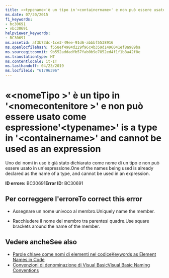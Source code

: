 ```yaml
---
title: «<typename>'è un tipo in'<containername>' e non può essere usato come espressione
ms.date: 07/20/2015
f1_keywords:
- bc30691
- vbc30691
helpviewer_keywords:
- BC30691
ms.assetid: af3b73dc-1ce3-49ee-91d6-abbbf5538916
ms.openlocfilehash: f558ef4984d229f96c4b359d1496041ef8a989ba
ms.sourcegitcommit: 9b552addadfb57fab0b9e7852ed4f1f1b8a42f8e
ms.translationtype: HT
ms.contentlocale: it-IT
ms.lasthandoff: 04/23/2019
ms.locfileid: "61796396"
---
```

# <a name="typename-is-a-type-in-containername-and-cannot-be-used-as-an-expression"></a><span data-ttu-id="f24a2-102">«\<nomeTipo >' è un tipo in '\<nomecontenitore >' e non può essere usato come espressione</span><span class="sxs-lookup"><span data-stu-id="f24a2-102">'\<typename>' is a type in '\<containername>' and cannot be used as an expression</span></span>
<span data-ttu-id="f24a2-103">Uno dei nomi in uso è già stato dichiarato come nome di un tipo e non può essere usato in un'espressione.</span><span class="sxs-lookup"><span data-stu-id="f24a2-103">One of the names being used is already declared as the name of a type, and cannot be used in an expression.</span></span>  
  
 <span data-ttu-id="f24a2-104">**ID errore:** BC30691</span><span class="sxs-lookup"><span data-stu-id="f24a2-104">**Error ID:** BC30691</span></span>  
  
## <a name="to-correct-this-error"></a><span data-ttu-id="f24a2-105">Per correggere l'errore</span><span class="sxs-lookup"><span data-stu-id="f24a2-105">To correct this error</span></span>  
  
- <span data-ttu-id="f24a2-106">Assegnare un nome univoco al membro.</span><span class="sxs-lookup"><span data-stu-id="f24a2-106">Uniquely name the member.</span></span>  
  
- <span data-ttu-id="f24a2-107">Racchiudere il nome del membro tra parentesi quadre.</span><span class="sxs-lookup"><span data-stu-id="f24a2-107">Use square brackets around the name of the member.</span></span>  
  
## <a name="see-also"></a><span data-ttu-id="f24a2-108">Vedere anche</span><span class="sxs-lookup"><span data-stu-id="f24a2-108">See also</span></span>

- [<span data-ttu-id="f24a2-109">Parole chiave come nomi di elementi nel codice</span><span class="sxs-lookup"><span data-stu-id="f24a2-109">Keywords as Element Names in Code</span></span>](../../visual-basic/programming-guide/program-structure/keywords-as-element-names-in-code.md)
- [<span data-ttu-id="f24a2-110">Convenzioni di denominazione di Visual Basic</span><span class="sxs-lookup"><span data-stu-id="f24a2-110">Visual Basic Naming Conventions</span></span>](../../visual-basic/programming-guide/program-structure/naming-conventions.md)
